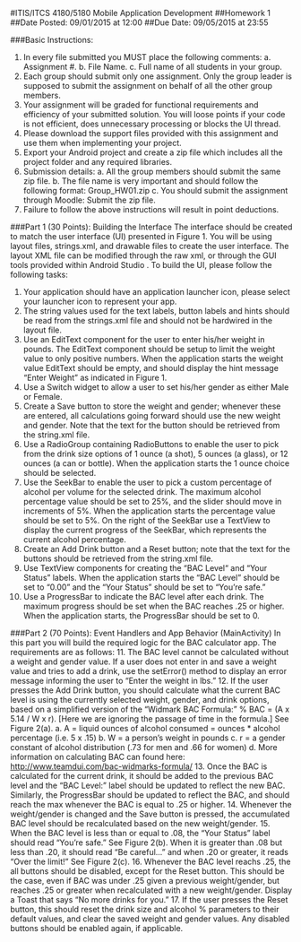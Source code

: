 #ITIS/ITCS 4180/5180 Mobile Application Development
##Homework 1
##Date Posted: 09/01/2015 at 12:00
##Due Date: 09/05/2015 at 23:55

###Basic Instructions:
1. In every file submitted you MUST place the following comments:
  a. Assignment #.
  b. File Name.
  c. Full name of all students in your group.
2. Each group should submit only one assignment. Only the group leader is supposed to submit the assignment on behalf of all the other group members.
3. Your  assignment  will  be  graded  for  functional  requirements  and  efficiency  of  your submitted solution. You will   loose   points   if   your   code   is   not   efficient,   does  unnecessary processing or blocks the UI thread.
4. Please download the support files provided with this assignment and use them when  implementing your project.
5. Export your Android project and create a zip file which includes all the project folder  and any required libraries.
6. Submission details:
  a. All the group members should submit the same zip file.
  b. The   file   name   is   very   important   and   should   follow   the   following   format: Group_HW01.zip
  c. You should submit the assignment through Moodle: Submit the zip file.
7. Failure to follow the above instructions will result in point deductions.


###Part 1 (30 Points): Building the Interface
The interface should be created to match the user interface (UI) presented in Figure 1.
You will be using layout files, strings.xml, and drawable files to create the user interface.
The  layout  XML  file  can  be  modified  through  the  raw  xml,  or  through  the  GUI  tools
provided within Android Studio
. To build the UI, please follow the following tasks:
1. Your  application  should  have  an  application  launcher  icon,  please  select  your launcher icon to represent your app.
2. The string values used for the text labels, button labels and hints should be read from the strings.xml file and should not be hardwired in the layout file.
3. Use  an  EditText  component  for  the  user  to  enter  his/her  weight  in  pounds. The  EditText  component  should  be  setup  to  limit  the  weight  value  to  only  positive  numbers. When the application starts the weight value EditText should be empty, and should display the hint message “Enter Weight” as indicated in Figure 1.
4. Use a Switch widget to allow a user to set his/her gender as either Male or Female.
5. Create a Save button to store the weight and gender; whenever these are entered, all calculations going forward should use the new weight and gender. Note that the text for the button should be retrieved from the string.xml file.
6. Use a RadioGroup containing RadioButtons to enable the user to pick from the drink size options of 1 ounce (a shot), 5 ounces (a glass), or 12 ounces (a can or bottle). When the application starts the 1 ounce choice should be selected.  
7. Use  the  SeekBar  to  enable  the  user  to  pick  a  custom  percentage  of  alcohol  per volume for the selected drink. The maximum alcohol percentage value should be set to 25%, and the slider should move in increments of 5%. When the application starts the  percentage  value  should  be  set  to  5%.  On  the  right  of  the  SeekBar  use  a TextView to display the current progress of the SeekBar, which represents the current alcohol percentage.
8. Create  an  Add  Drink  button  and  a  Reset  button;  note  that  the  text  for  the  buttons should be retrieved from the string.xml file.
9. Use  TextView  components  for  creating  the  “BAC  Level“  and  “Your  Status”  labels. When  the  application  starts  the  “BAC  Level” should  be  set  to  “0.00”  and  the  “Your Status” should be set to “You’re safe.”
10. Use  a  ProgressBar  to  indicate  the  BAC  level  after  each  drink.  The  maximum progress should  be  set  when  the  BAC  reaches  .25  or  higher.  When  the  application starts, the ProgressBar should be set to 0.

###Part 2 (70 Points): Event Handlers and App Behavior (MainActivity)
In this part you will build the required logic for the BAC calculator app. The requirements are as follows:
11. The  BAC  level  cannot  be  calculated  without  a  weight  and  gender  value.  If  a  user does not enter in and save a weight value and tries to add a drink, use the setError() method to display an error message informing the user to “Enter the weight in lbs.”
12. If the user presses the Add Drink button, you should calculate what the current BAC level  is  using  the  currently  selected  weight,  gender,  and  drink  options,  based  on  a simplified version of the “Widmark BAC Formula:” % BAC = (A x 5.14 / W x r). [Here we are ignoring the passage of time in the formula.] See Figure 2(a).
a. A = liquid ounces of alcohol consumed = ounces * alcohol percentage (i.e. 5 x .15)
b. W = a person’s weight in pounds
c. r = a gender constant of alcohol distribution (.73 for men and .66 for women)
d. More  information  on  calculating  BAC  can  found  here: http://www.teamdui.com/bac-widmarks-formula/
13. Once the BAC is calculated for the current drink, it should be added to the previous BAC  level  and  the  “BAC  Level:”  label  should  be  updated  to  reflect  the  new  BAC. Similarly,  the  ProgressBar  should  be  updated  to  reflect  the  BAC,  and  should  reach the max whenever the BAC is equal to .25 or higher.
14. Whenever  the  weight/gender  is  changed  and  the  Save  button  is  pressed, the accumulated BAC level should be recalculated based on the new weight/gender.
15. When the BAC level is less than or equal to .08, the “Your Status” label should read “You’re safe.” See Figure 2(b). When it is greater than .08 but less than .20, it should read “Be careful...” and when .20 or greater, it reads “Over the limit!” See Figure 2(c).
16. Whenever the BAC level reachs .25, the all buttons should be disabled, except for the Reset button. This should be the case, even if BAC was under .25  given  a previous  weight/gender, but  reaches  .25  or  greater  when  recalculated  with  a new 
weight/gender. Display a Toast that says “No more drinks for you.”
17. If the user presses the Reset button, this should reset the drink size and alcohol % parameters  to  their  default  values, and  clear  the  saved  weight  and  gender  values. Any disabled buttons should be enabled again, if applicable.
